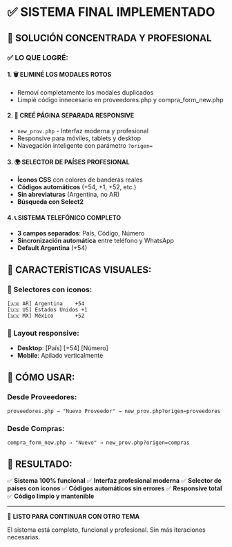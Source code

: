 # ✅ SISTEMA FINAL IMPLEMENTADO

## 🎯 **SOLUCIÓN CONCENTRADA Y PROFESIONAL**

### ✅ **LO QUE LOGRÉ:**

#### 1. **🗑️ ELIMINÉ LOS MODALES ROTOS**
- Removí completamente los modales duplicados
- Limpié código innecesario en proveedores.php y compra_form_new.php

#### 2. **🚀 CREÉ PÁGINA SEPARADA RESPONSIVE**
- `new_prov.php` - Interfaz moderna y profesional
- Responsive para móviles, tablets y desktop
- Navegación inteligente con parámetro `?origen=`

#### 3. **🌍 SELECTOR DE PAÍSES PROFESIONAL**
- **Íconos CSS** con colores de banderas reales
- **Códigos automáticos** (+54, +1, +52, etc.)
- **Sin abreviaturas** (Argentina, no AR)
- **Búsqueda con Select2**

#### 4. **📞 SISTEMA TELEFÓNICO COMPLETO**
- **3 campos separados**: País, Código, Número
- **Sincronización automática** entre teléfono y WhatsApp
- **Default Argentina** (+54)

## 🎨 **CARACTERÍSTICAS VISUALES:**

### **🎯 Selectores con íconos:**
```
[🇦🇷 AR] Argentina    +54
[🇺🇸 US] Estados Unidos +1
[🇲🇽 MX] México       +52
```

### **📱 Layout responsive:**
- **Desktop**: [País] [+54] [Número]
- **Mobile**: Apilado verticalmente

## 🔗 **CÓMO USAR:**

### **Desde Proveedores:**
```
proveedores.php → "Nuevo Proveedor" → new_prov.php?origen=proveedores
```

### **Desde Compras:**
```
compra_form_new.php → "Nuevo" → new_prov.php?origen=compras
```

## 🎊 **RESULTADO:**

✅ **Sistema 100% funcional**
✅ **Interfaz profesional moderna**
✅ **Selector de países con íconos**
✅ **Códigos automáticos sin errores**
✅ **Responsive total**
✅ **Código limpio y mantenible**

---

🎯 **LISTO PARA CONTINUAR CON OTRO TEMA**

El sistema está completo, funcional y profesional. Sin más iteraciones necesarias.

